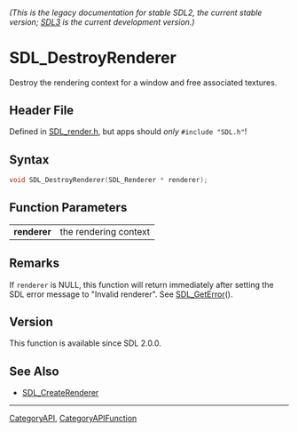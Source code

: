 ###### (This is the legacy documentation for stable SDL2, the current stable version; [SDL3](https://wiki.libsdl.org/SDL3/) is the current development version.)
# SDL_DestroyRenderer

Destroy the rendering context for a window and free associated textures.

## Header File

Defined in [SDL_render.h](https://github.com/libsdl-org/SDL/blob/SDL2/include/SDL_render.h), but apps should _only_ `#include "SDL.h"`!

## Syntax

```c
void SDL_DestroyRenderer(SDL_Renderer * renderer);

```

## Function Parameters

|                  |                       |
| ---------------- | --------------------- |
| **renderer**     | the rendering context |

## Remarks

If `renderer` is NULL, this function will return immediately after setting
the SDL error message to "Invalid renderer". See
[SDL_GetError](SDL_GetError)().

## Version

This function is available since SDL 2.0.0.

## See Also

* [SDL_CreateRenderer](SDL_CreateRenderer)

----
[CategoryAPI](CategoryAPI), [CategoryAPIFunction](CategoryAPIFunction)

